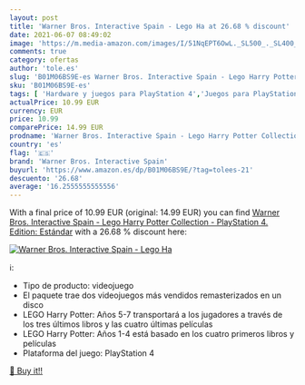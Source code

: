 ```yaml
---
layout: post
title: 'Warner Bros. Interactive Spain - Lego Ha at 26.68 % discount'
date: 2021-06-07 08:49:02
image: 'https://m.media-amazon.com/images/I/51NqEPT6OwL._SL500_._SL400_.jpg'
comments: true
category: ofertas
author: 'tole.es'
slug: 'B01M06BS9E-es Warner Bros. Interactive Spain - Lego Harry Potter...'
sku: 'B01M06BS9E-es'
tags: [ 'Hardware y juegos para PlayStation 4','Juegos para PlayStation 4','Videojuegos','lego','warner bros. interactive spain', ]
actualPrice: 10.99 EUR
currency: EUR
price: 10.99
comparePrice: 14.99 EUR
prodname: 'Warner Bros. Interactive Spain - Lego Harry Potter Collection - PlayStation 4. Edition: Estándar'
country: 'es'
flag: '🇪🇸'
brand: 'Warner Bros. Interactive Spain'
buyurl: 'https://www.amazon.es/dp/B01M06BS9E/?tag=tolees-21'
descuento: '26.68'
average: '16.2555555555556'
---
```


With a final price of 10.99 EUR (original: 14.99 EUR) you can find [Warner Bros. Interactive Spain - Lego Harry Potter Collection - PlayStation 4. Edition: Estándar](https://www.amazon.es/dp/B01M06BS9E/?tag=tolees-21) with a  26.68 % discount here:

[![Warner Bros. Interactive Spain - Lego Ha](https://m.media-amazon.com/images/I/51NqEPT6OwL._SL500_._SL400_.jpg)](https://www.amazon.es/dp/B01M06BS9E/?tag=tolees-21)

ℹ️:

- Tipo de producto: videojuego
- El paquete trae dos videojuegos más vendidos remasterizados en un disco
- LEGO Harry Potter: Años 5-7 transportará a los jugadores a través de los tres últimos libros y las cuatro últimas películas
- LEGO Harry Potter: Años 1-4 está basado en los cuatro primeros libros y películas
- Plataforma del juego: PlayStation 4

[🛒 Buy it!!](https://www.amazon.es/dp/B01M06BS9E/?tag=tolees-21)
